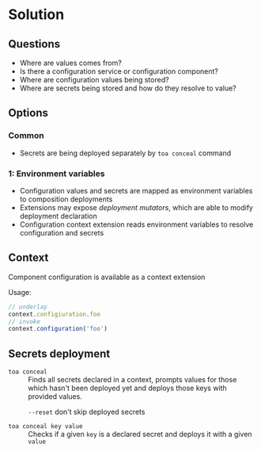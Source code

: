 # Solution

## Questions

- Where are values comes from?
- Is there a configuration service or configuration component?
- Where are configuration values being stored?
- Where are secrets being stored and how do they resolve to value?

## Options

### Common

- Secrets are being deployed separately by `toa conceal` command

### 1: Environment variables

- Configuration values and secrets are mapped as environment variables to composition deployments
- Extensions may expose *deployment mutators*, which are able to modify deployment declaration
- Configuration context extension reads environment variables to resolve configuration and secrets

## Context

Component configuration is available as a context extension

Usage:

```javascript
// underlay
context.configiuration.foo
// invoke
context.configuration('foo')
```

## Secrets deployment

<dl>
<dt><code>toa conceal</code></dt>
<dd>Finds all secrets declared in a context, prompts values for those which hasn't been deployed yet and 
deploys those keys with provided values.

<code>--reset</code> don't skip deployed secrets</dd>
<dt><code>toa conceal key value</code></dt>
<dd>Checks if a given <code>key</code> is a declared secret and deploys it with a given <code>value</code></dd>
</dl>


